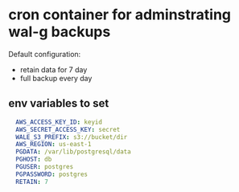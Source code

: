 # cron container for adminstrating wal-g backups

Default configuration:
- retain data for 7 day
- full backup every day



## env variables to set

```yaml
  AWS_ACCESS_KEY_ID: keyid
  AWS_SECRET_ACCESS_KEY: secret
  WALE_S3_PREFIX: s3://bucket/dir
  AWS_REGION: us-east-1
  PGDATA: /var/lib/postgresql/data
  PGHOST: db
  PGUSER: postgres
  PGPASSWORD: postgres
  RETAIN: 7
```

